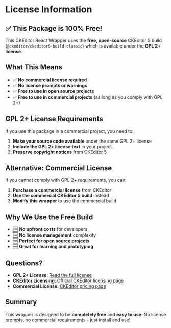 # License Information

## ✅ This Package is 100% Free!

This CKEditor React Wrapper uses the **free, open-source** CKEditor 5 build (`@ckeditor/ckeditor5-build-classic`) which is available under the **GPL 2+ license**.

## What This Means

- ✅ **No commercial license required**
- ✅ **No license prompts or warnings**
- ✅ **Free to use in open source projects**
- ✅ **Free to use in commercial projects** (as long as you comply with GPL 2+)

## GPL 2+ License Requirements

If you use this package in a commercial project, you need to:

1. **Make your source code available** under the same GPL 2+ license
2. **Include the GPL 2+ license text** in your project
3. **Preserve copyright notices** from CKEditor 5

## Alternative: Commercial License

If you cannot comply with GPL 2+ requirements, you can:

1. **Purchase a commercial license** from CKEditor
2. **Use the commercial CKEditor 5 build** instead
3. **Modify this wrapper** to use the commercial build

## Why We Use the Free Build

- 🆓 **No upfront costs** for developers
- 🆓 **No license management** complexity
- 🆓 **Perfect for open source projects**
- 🆓 **Great for learning and prototyping**

## Questions?

- **GPL 2+ License**: [Read the full license](https://www.gnu.org/licenses/gpl-2.0.html)
- **CKEditor Licensing**: [Official CKEditor licensing page](https://ckeditor.com/docs/ckeditor5/latest/getting-started/licensing/license-and-legal.html)
- **Commercial License**: [CKEditor pricing page](https://ckeditor.com/pricing/)

## Summary

This wrapper is designed to be **completely free** and **easy to use**. No license prompts, no commercial requirements - just install and use!

